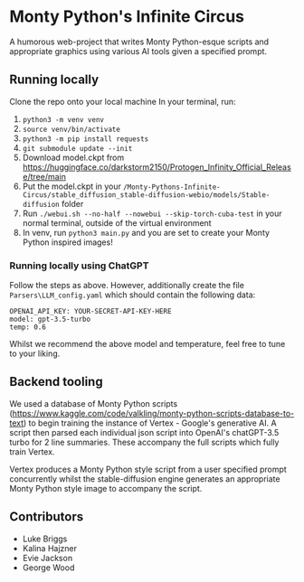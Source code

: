 # Monty Python's Infinite Circus

A humorous web-project that writes Monty Python-esque scripts and appropriate graphics using various AI tools given a specified prompt.

## Running locally

Clone the repo onto your local machine
In your terminal, run:
1. `python3 -m venv venv`
2. `source venv/bin/activate`
3. `python3 -m pip install requests`
4. `git submodule update --init`
5. Download model.ckpt from https://huggingface.co/darkstorm2150/Protogen_Infinity_Official_Release/tree/main
6. Put the model.ckpt in your `/Monty-Pythons-Infinite-Circus/stable_diffusion_stable-diffusion-webio/models/Stable-diffusion` folder
7. Run `./webui.sh --no-half --nowebui --skip-torch-cuba-test` in your normal terminal, outside of the virtual environment
8. In venv, run `python3 main.py` and you are set to create your Monty Python inspired images!

### Running locally using ChatGPT
Follow the steps as above. However, additionally create the file `Parsers\LLM_config.yaml` which should contain the following data:
```
OPENAI_API_KEY: YOUR-SECRET-API-KEY-HERE
model: gpt-3.5-turbo
temp: 0.6
```
Whilst we recommend the above model and temperature, feel free to tune to your liking.

## Backend tooling

We used a database of Monty Python scripts (https://www.kaggle.com/code/valkling/monty-python-scripts-database-to-text)
to begin training the instance of Vertex - Google's generative AI. A script then parsed each individual json script into 
OpenAI's chatGPT-3.5 turbo for 2 line summaries. These accompany the full scripts which fully train Vertex.

Vertex produces a Monty Python style script from a user specified prompt concurrently whilst the stable-diffusion engine
generates an appropriate Monty Python style image to accompany the script.

## Contributors
- Luke Briggs
- Kalina Hajzner
- Evie Jackson
- George Wood
